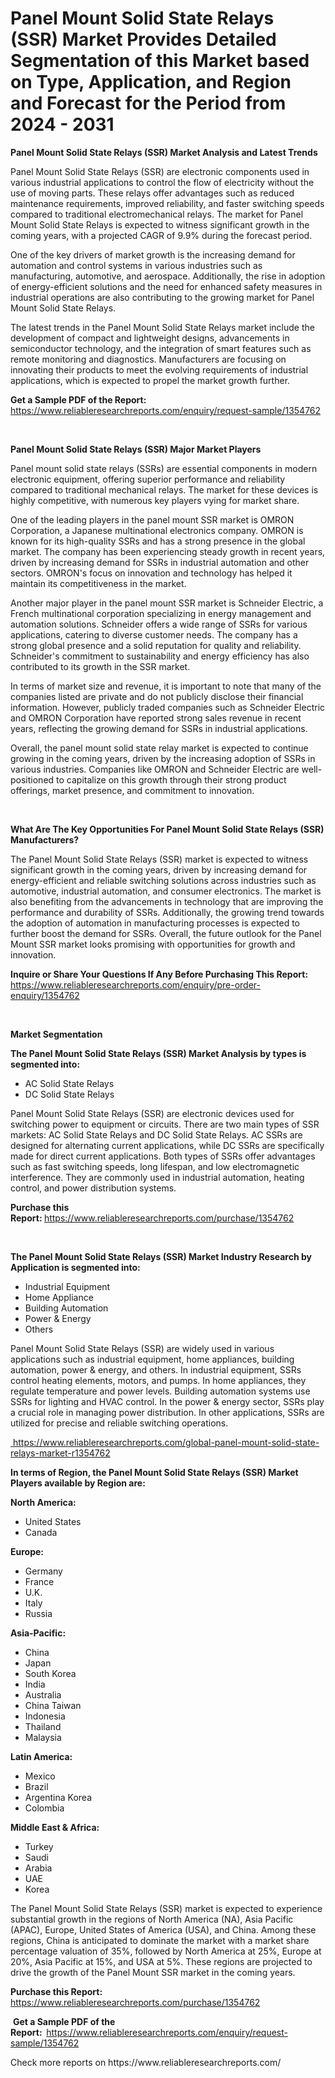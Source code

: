<p><h1>Panel Mount Solid State Relays (SSR) Market Provides Detailed Segmentation of this Market based on Type, Application, and Region and Forecast for the Period from 2024 - 2031</h1></p><p><strong>Panel Mount Solid State Relays (SSR) Market Analysis and Latest Trends</strong></p>
<p><p>Panel Mount Solid State Relays (SSR) are electronic components used in various industrial applications to control the flow of electricity without the use of moving parts. These relays offer advantages such as reduced maintenance requirements, improved reliability, and faster switching speeds compared to traditional electromechanical relays. The market for Panel Mount Solid State Relays is expected to witness significant growth in the coming years, with a projected CAGR of 9.9% during the forecast period.</p><p>One of the key drivers of market growth is the increasing demand for automation and control systems in various industries such as manufacturing, automotive, and aerospace. Additionally, the rise in adoption of energy-efficient solutions and the need for enhanced safety measures in industrial operations are also contributing to the growing market for Panel Mount Solid State Relays.</p><p>The latest trends in the Panel Mount Solid State Relays market include the development of compact and lightweight designs, advancements in semiconductor technology, and the integration of smart features such as remote monitoring and diagnostics. Manufacturers are focusing on innovating their products to meet the evolving requirements of industrial applications, which is expected to propel the market growth further.</p></p>
<p><strong>Get a Sample PDF of the Report:&nbsp;</strong> <a href="https://www.reliableresearchreports.com/enquiry/request-sample/1354762">https://www.reliableresearchreports.com/enquiry/request-sample/1354762</a></p>
<p>&nbsp;</p>
<p><strong>Panel Mount Solid State Relays (SSR) Major Market Players</strong></p>
<p><p>Panel mount solid state relays (SSRs) are essential components in modern electronic equipment, offering superior performance and reliability compared to traditional mechanical relays. The market for these devices is highly competitive, with numerous key players vying for market share.</p><p>One of the leading players in the panel mount SSR market is OMRON Corporation, a Japanese multinational electronics company. OMRON is known for its high-quality SSRs and has a strong presence in the global market. The company has been experiencing steady growth in recent years, driven by increasing demand for SSRs in industrial automation and other sectors. OMRON's focus on innovation and technology has helped it maintain its competitiveness in the market.</p><p>Another major player in the panel mount SSR market is Schneider Electric, a French multinational corporation specializing in energy management and automation solutions. Schneider offers a wide range of SSRs for various applications, catering to diverse customer needs. The company has a strong global presence and a solid reputation for quality and reliability. Schneider's commitment to sustainability and energy efficiency has also contributed to its growth in the SSR market.</p><p>In terms of market size and revenue, it is important to note that many of the companies listed are private and do not publicly disclose their financial information. However, publicly traded companies such as Schneider Electric and OMRON Corporation have reported strong sales revenue in recent years, reflecting the growing demand for SSRs in industrial applications.</p><p>Overall, the panel mount solid state relay market is expected to continue growing in the coming years, driven by the increasing adoption of SSRs in various industries. Companies like OMRON and Schneider Electric are well-positioned to capitalize on this growth through their strong product offerings, market presence, and commitment to innovation.</p></p>
<p>&nbsp;</p>
<p><strong>What Are The Key Opportunities For Panel Mount Solid State Relays (SSR) Manufacturers?</strong></p>
<p><p>The Panel Mount Solid State Relays (SSR) market is expected to witness significant growth in the coming years, driven by increasing demand for energy-efficient and reliable switching solutions across industries such as automotive, industrial automation, and consumer electronics. The market is also benefiting from the advancements in technology that are improving the performance and durability of SSRs. Additionally, the growing trend towards the adoption of automation in manufacturing processes is expected to further boost the demand for SSRs. Overall, the future outlook for the Panel Mount SSR market looks promising with opportunities for growth and innovation.</p></p>
<p><strong>Inquire or Share Your Questions If Any Before Purchasing This Report:</strong> <a href="https://www.reliableresearchreports.com/enquiry/pre-order-enquiry/1354762">https://www.reliableresearchreports.com/enquiry/pre-order-enquiry/1354762</a></p>
<p>&nbsp;</p>
<p><strong>Market Segmentation</strong></p>
<p><strong>The Panel Mount Solid State Relays (SSR) Market Analysis by types is segmented into:</strong></p>
<p><ul><li>AC Solid State Relays</li><li>DC Solid State Relays</li></ul></p>
<p><p>Panel Mount Solid State Relays (SSR) are electronic devices used for switching power to equipment or circuits. There are two main types of SSR markets: AC Solid State Relays and DC Solid State Relays. AC SSRs are designed for alternating current applications, while DC SSRs are specifically made for direct current applications. Both types of SSRs offer advantages such as fast switching speeds, long lifespan, and low electromagnetic interference. They are commonly used in industrial automation, heating control, and power distribution systems.</p></p>
<p><strong>Purchase this Report:&nbsp;</strong><a href="https://www.reliableresearchreports.com/purchase/1354762">https://www.reliableresearchreports.com/purchase/1354762</a></p>
<p>&nbsp;</p>
<p><strong>The Panel Mount Solid State Relays (SSR) Market Industry Research by Application is segmented into:</strong></p>
<p><ul><li>Industrial Equipment</li><li>Home Appliance</li><li>Building Automation</li><li>Power & Energy</li><li>Others</li></ul></p>
<p><p>Panel Mount Solid State Relays (SSR) are widely used in various applications such as industrial equipment, home appliances, building automation, power & energy, and others. In industrial equipment, SSRs control heating elements, motors, and pumps. In home appliances, they regulate temperature and power levels. Building automation systems use SSRs for lighting and HVAC control. In the power & energy sector, SSRs play a crucial role in managing power distribution. In other applications, SSRs are utilized for precise and reliable switching operations.</p></p>
<p><a href="https://www.reliableresearchreports.com/global-panel-mount-solid-state-relays-market-r1354762">&nbsp;https://www.reliableresearchreports.com/global-panel-mount-solid-state-relays-market-r1354762</a></p>
<p><strong>In terms of Region, the Panel Mount Solid State Relays (SSR) Market Players available by Region are:</strong></p>
<p>
    <p> <strong> North America: </strong>
        <ul>
            <li>United States</li>
            <li>Canada</li>
        </ul>
        </p> 
    <p> <strong> Europe: </strong>
        <ul>
            <li>Germany</li>
            <li>France</li>
            <li>U.K.</li>
            <li>Italy</li>
            <li>Russia</li>
        </ul>
        </p> 
    <p> <strong> Asia-Pacific: </strong>
        <ul>
            <li>China</li>
            <li>Japan</li>
            <li>South Korea</li>
            <li>India</li>
            <li>Australia</li>
            <li>China Taiwan</li>
            <li>Indonesia</li>
            <li>Thailand</li>
            <li>Malaysia</li>
        </ul>
        </p> 
    <p> <strong> Latin America: </strong>
        <ul>
            <li>Mexico</li>
            <li>Brazil</li>
            <li>Argentina Korea</li>
            <li>Colombia</li>
        </ul>
        </p> 
    <p> <strong> Middle East & Africa: </strong>
        <ul>
            <li>Turkey</li>
            <li>Saudi</li>
            <li>Arabia</li>
            <li>UAE</li>
            <li>Korea</li>
        </ul>
    </p>
    </p>
<p><p>The Panel Mount Solid State Relays (SSR) market is expected to experience substantial growth in the regions of North America (NA), Asia Pacific (APAC), Europe, United States of America (USA), and China. Among these regions, China is anticipated to dominate the market with a market share percentage valuation of 35%, followed by North America at 25%, Europe at 20%, Asia Pacific at 15%, and USA at 5%. These regions are projected to drive the growth of the Panel Mount SSR market in the coming years.</p></p>
<p><strong>Purchase this Report: </strong><a href="https://www.reliableresearchreports.com/purchase/1354762">https://www.reliableresearchreports.com/purchase/1354762</a></p>
<p>&nbsp;<strong>Get a Sample PDF of the Report:&nbsp;&nbsp;</strong><a href="https://www.reliableresearchreports.com/enquiry/request-sample/1354762">https://www.reliableresearchreports.com/enquiry/request-sample/1354762</a></p>
<p><strong></strong></p>
<p>Check more reports on https://www.reliableresearchreports.com/</p>